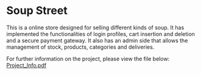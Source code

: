 # Soup Street

This is a online store designed for selling different kinds of soup. It has implemented the functionalities of login profiles, cart insertion and deletion and a secure payment gateway. It also has an admin side that allows the management of stock, products, categories and deliveries.

For further information on the project, please view the file below: 
[Project_Info.pdf](_yet_)











